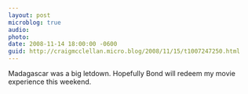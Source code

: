 ```yaml
---
layout: post
microblog: true
audio: 
photo: 
date: 2008-11-14 18:00:00 -0600
guid: http://craigmcclellan.micro.blog/2008/11/15/t1007247250.html
---
```

Madagascar was a big letdown.  Hopefully Bond will redeem my movie experience this weekend.
